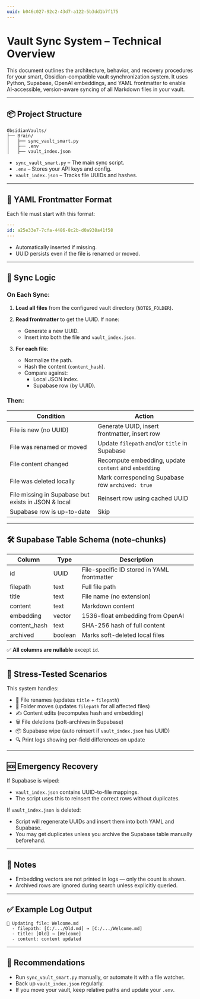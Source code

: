 ```yaml
---
uuid: b046c027-92c2-43d7-a122-5b3dd1b7f175
---
```


# Vault Sync System – Technical Overview

This document outlines the architecture, behavior, and recovery procedures for your smart, Obsidian-compatible vault synchronization system. It uses Python, Supabase, OpenAI embeddings, and YAML frontmatter to enable AI-accessible, version-aware syncing of all Markdown files in your vault.

---

## 📦 Project Structure

```
ObsidianVaults/
├── Brain/
│   ├── sync_vault_smart.py
│   ├── .env
│   ├── vault_index.json
```

- `sync_vault_smart.py` – The main sync script.
- `.env` – Stores your API keys and config.
- `vault_index.json` – Tracks file UUIDs and hashes.

---

## 🧠 YAML Frontmatter Format

Each file must start with this format:

```yaml
---
id: a25e33e7-7cfa-4486-8c2b-d0a938a41f58
---
```

- Automatically inserted if missing.
- UUID persists even if the file is renamed or moved.

---

## 🔄 Sync Logic

### On Each Sync:

1. **Load all files** from the configured vault directory (`NOTES_FOLDER`).
2. **Read frontmatter** to get the UUID. If none:
   - Generate a new UUID.
   - Insert into both the file and `vault_index.json`.

3. **For each file**:
   - Normalize the path.
   - Hash the content (`content_hash`).
   - Compare against:
     - Local JSON index.
     - Supabase row (by UUID).

### Then:

| Condition                                             | Action                                                     |
|-------------------------------------------------------|------------------------------------------------------------|
| File is new (no UUID)                                 | Generate UUID, insert frontmatter, insert row              |
| File was renamed or moved                             | Update `filepath` and/or `title` in Supabase              |
| File content changed                                  | Recompute embedding, update `content` and `embedding`      |
| File was deleted locally                              | Mark corresponding Supabase row `archived: true`           |
| File missing in Supabase but exists in JSON & local   | Reinsert row using cached UUID                             |
| Supabase row is up-to-date                            | Skip                                                       |

---

## 🛠 Supabase Table Schema (note-chunks)

| Column       | Type    | Description                                   |
|--------------|---------|-----------------------------------------------|
| id           | UUID    | File-specific ID stored in YAML frontmatter   |
| filepath     | text    | Full file path                                |
| title        | text    | File name (no extension)                      |
| content      | text    | Markdown content                              |
| embedding    | vector  | 1536-float embedding from OpenAI              |
| content_hash | text    | SHA-256 hash of full content                  |
| archived     | boolean | Marks soft-deleted local files                |

✅ **All columns are nullable** except `id`.

---

## 🧪 Stress-Tested Scenarios

This system handles:
- 🧭 File renames (updates `title` + `filepath`)
- 📂 Folder moves (updates `filepath` for all affected files)
- ✍️ Content edits (recomputes hash and embedding)
- 🗑 File deletions (soft-archives in Supabase)
- 📦 Supabase wipe (auto reinsert if `vault_index.json` has UUID)
- 🔍 Print logs showing per-field differences on update

---

## 🆘 Emergency Recovery

If Supabase is wiped:
- `vault_index.json` contains UUID-to-file mappings.
- The script uses this to reinsert the correct rows without duplicates.

If `vault_index.json` is deleted:
- Script will regenerate UUIDs and insert them into both YAML and Supabase.
- You may get duplicates unless you archive the Supabase table manually beforehand.

---

## 🧼 Notes

- Embedding vectors are not printed in logs — only the count is shown.
- Archived rows are ignored during search unless explicitly queried.

---

## ✅ Example Log Output

```
📝 Updating file: Welcome.md
  - filepath: [C:/.../Old.md] → [C:/.../Welcome.md]
  - title: [Old] → [Welcome]
  - content: content updated
```

---

## 🚀 Recommendations

- Run `sync_vault_smart.py` manually, or automate it with a file watcher.
- Back up `vault_index.json` regularly.
- If you move your vault, keep relative paths and update your `.env`.